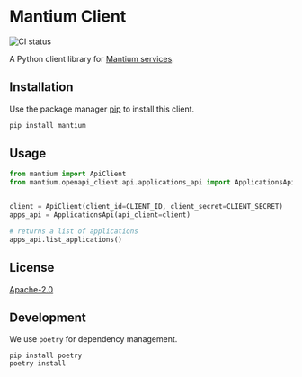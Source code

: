 # Mantium Client

![CI status](https://github.com/mantiumai/mantium-client-py/actions/workflows/test.yml/badge.svg?branch=main)

A Python client library for [Mantium services](https://mantiumai.com/).

## Installation

Use the package manager [pip](https://pip.pypa.io/en/stable/) to install this client.

```bash
pip install mantium
```

## Usage

```python
from mantium import ApiClient
from mantium.openapi_client.api.applications_api import ApplicationsApi


client = ApiClient(client_id=CLIENT_ID, client_secret=CLIENT_SECRET)
apps_api = ApplicationsApi(api_client=client)

# returns a list of applications
apps_api.list_applications()
```

## License

[Apache-2.0](https://choosealicense.com/licenses/apache-2.0/)

## Development

We use `poetry` for dependency management.
```shell
pip install poetry
poetry install
```
